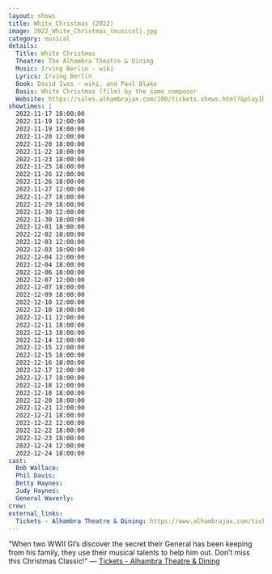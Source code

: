 ```yaml
---
layout: shows
title: White Christmas (2022)
image: 2022_White_Christmas_(musical).jpg
category: musical
details:
  Title: White Christmas
  Theatre: The Alhambra Theatre & Dining
  Music: Irving Berlin - wiki
  Lyrics: Irving Berlin
  Book: David Ives - wiki, and Paul Blake
  Basis: White Christmas (film) by the same composer
  Website: https://sales.alhambrajax.com/100/tickets.shows.html?&playID=396&code=JaxPlays
showtimes: |
  2022-11-17 18:00:00
  2022-11-19 12:00:00
  2022-11-19 18:00:00
  2022-11-20 12:00:00
  2022-11-20 18:00:00
  2022-11-22 18:00:00
  2022-11-23 18:00:00
  2022-11-25 18:00:00
  2022-11-26 12:00:00
  2022-11-26 18:00:00
  2022-11-27 12:00:00
  2022-11-27 18:00:00
  2022-11-29 18:00:00
  2022-11-30 12:00:00
  2022-11-30 18:00:00
  2022-12-01 18:00:00
  2022-12-02 18:00:00
  2022-12-03 12:00:00
  2022-12-03 18:00:00
  2022-12-04 12:00:00
  2022-12-04 18:00:00
  2022-12-06 18:00:00
  2022-12-07 12:00:00
  2022-12-07 18:00:00
  2022-12-09 18:00:00
  2022-12-10 12:00:00
  2022-12-10 18:00:00
  2022-12-11 12:00:00
  2022-12-11 18:00:00
  2022-12-13 18:00:00
  2022-12-14 12:00:00
  2022-12-15 12:00:00
  2022-12-15 18:00:00
  2022-12-16 18:00:00
  2022-12-17 12:00:00
  2022-12-17 18:00:00
  2022-12-18 12:00:00
  2022-12-18 18:00:00
  2022-12-20 18:00:00
  2022-12-21 12:00:00
  2022-12-21 18:00:00
  2022-12-22 12:00:00
  2022-12-22 18:00:00
  2022-12-23 18:00:00
  2022-12-24 12:00:00
  2022-12-24 18:00:00
cast:
  Bob Wallace: 
  Phil Davis: 
  Betty Haynes: 
  Judy Haynes: 
  General Waverly: 
crew: 
external_links:
  Tickets - Alhambra Theatre & Dining: https://www.alhambrajax.com/tickets/
---
```

"When two WWII GI’s discover the secret their General has been keeping from his family, they use their musical talents to help him out. Don’t miss this Christmas Classic!" — [Tickets - Alhambra Theatre & Dining](https://www.alhambrajax.com/tickets/)

